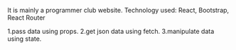 It is mainly a programmer club website. Technology used: React, Bootstrap, React Router

1.pass data using props.
2.get json data using fetch.
3.manipulate data using state.
